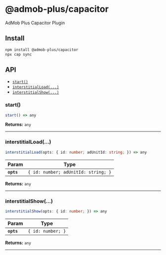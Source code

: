 # @admob-plus/capacitor

AdMob Plus Capacitor Plugin

## Install

```bash
npm install @admob-plus/capacitor
npx cap sync
```

## API

<docgen-index>

* [`start()`](#start)
* [`interstitialLoad(...)`](#interstitialload)
* [`interstitialShow(...)`](#interstitialshow)

</docgen-index>

<docgen-api>
<!--Update the source file JSDoc comments and rerun docgen to update the docs below-->

### start()

```typescript
start() => any
```

**Returns:** <code>any</code>

--------------------


### interstitialLoad(...)

```typescript
interstitialLoad(opts: { id: number; adUnitId: string; }) => any
```

| Param      | Type                                           |
| ---------- | ---------------------------------------------- |
| **`opts`** | <code>{ id: number; adUnitId: string; }</code> |

**Returns:** <code>any</code>

--------------------


### interstitialShow(...)

```typescript
interstitialShow(opts: { id: number; }) => any
```

| Param      | Type                         |
| ---------- | ---------------------------- |
| **`opts`** | <code>{ id: number; }</code> |

**Returns:** <code>any</code>

--------------------

</docgen-api>
